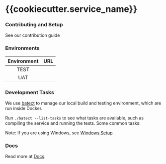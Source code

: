 # {{cookiecutter.service_name}}

### Contributing and Setup
See our contribution guide

### Environments
|Environment|URL|
|:----:|:----:|
|TEST||
|UAT||

### Development Tasks
We use [batect](https://github.com/batect/batect) to manage our local build and testing environment, which are run inside Docker.

Run `./batect --list-tasks` to see what tasks are available, such as compiling the service and running the tests. Some common tasks:

Note: If you are using Windows, see [Windows Setup](https://)

### Docs

Read more at [Docs](/docs).
